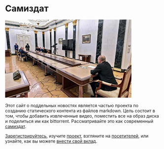 # Самиздат

<img src="media/images/samizdat.jpg" width="410" height="254" alt="Советники Путина на дальнем конце огромного стола" class="img-fluid">

Этот сайт о поддельных новостях является частью проекта по созданию статического контента из файлов markdown.
Цель состоит в том, чтобы добавить извлеченные видео, поместить все на образ диска и поделиться им как bittorrent.
Рассматривайте это как современный <a href="https://ru.wikipedia.org/wiki/Самиздат" target="_blank">самиздат</a>.

[Зарегистрируйтесь](account/), изучите [проект](project/), взгляните на [посетителей](https://fakenews.com/matomo/),
или узнайте, как вы можете [внести свой вклад](contribute/).